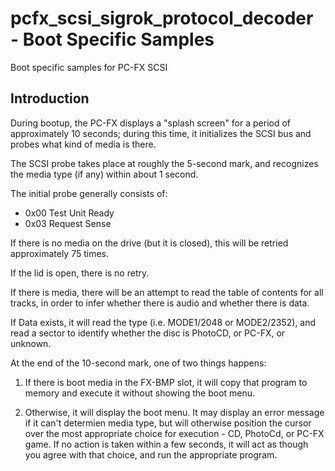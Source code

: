 # pcfx_scsi_sigrok_protocol_decoder - Boot Specific Samples
Boot specific samples for PC-FX SCSI

## Introduction

During bootup, the PC-FX displays a "splash screen" for a period of approximately 10 seconds;
during this time, it initializes the SCSI bus and probes what kind of media is there.

The SCSI probe takes place at roughly the 5-second mark, and recognizes the media type (if any) within about 1 second.

The initial probe generally consists of:
 - 0x00 Test Unit Ready
 - 0x03 Request Sense

If there is no media on the drive (but it is closed), this will be retried approximately 75 times.

If the lid is open, there is no retry.

If there is media, there will be an attempt to read the table of contents for all tracks, in order to infer
whether there is audio and whether there is data.

If Data exists, it will read the type (i.e. MODE1/2048 or MODE2/2352), and read a sector to identify whether
the disc is PhotoCD, or PC-FX, or unknown.


At the end of the 10-second mark, one of two things happens:
 1. If there is boot media in the FX-BMP slot, it will copy that program to memory and execute it without
showing the boot menu.

 2. Otherwise, it will display the boot menu.  It may display an error message if it can't determien media
type, but will otherwise position the cursor over the most appropriate choice for execution - CD, PhotoCd,
or PC-FX game.  If no action is taken within a few seconds, it will act as though you agree with that choice,
and run the appropriate program.

